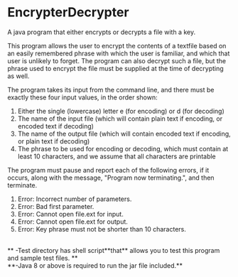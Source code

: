 # EncrypterDecrypter
A java program that either encrypts or decrypts a file with a key.


This program allows the user to encrypt the contents of a textfile based on an
easily remembered phrase with which the user is familiar, and which that user
is unlikely to forget. The program can also decrypt such a file, but the phrase
used to encrypt the file must be supplied at the time of decrypting as well.

The program takes its input from the command line, and there must be exactly
these four input values, in the order shown:
1. Either the single (lowercase) letter e (for encoding) or d (for decoding)
2. The name of the input file (which will contain plain text if encoding,
   or encoded text if decoding)
3. The name of the output file (which will contain encoded text if encoding,
   or plain text if decoding)
4. The phrase to be used for encoding or decoding, which must contain at least
   10 characters, and we assume that all characters are printable

The program must pause and report each of the following errors, if it occurs,
along with the message, "Program now terminating.", and then terminate.
1. Error: Incorrect number of parameters.
2. Error: Bad first parameter.
3. Error: Cannot open file.ext for input.
4. Error: Cannot open file.ext for output.
5. Error: Key phrase must not be shorter than 10 characters.

<br />
** -Test directory has shell script**that** allows you to test this program and sample test files. **
<br />                                                                
**-Java 8 or above is required to run the jar file included.**
